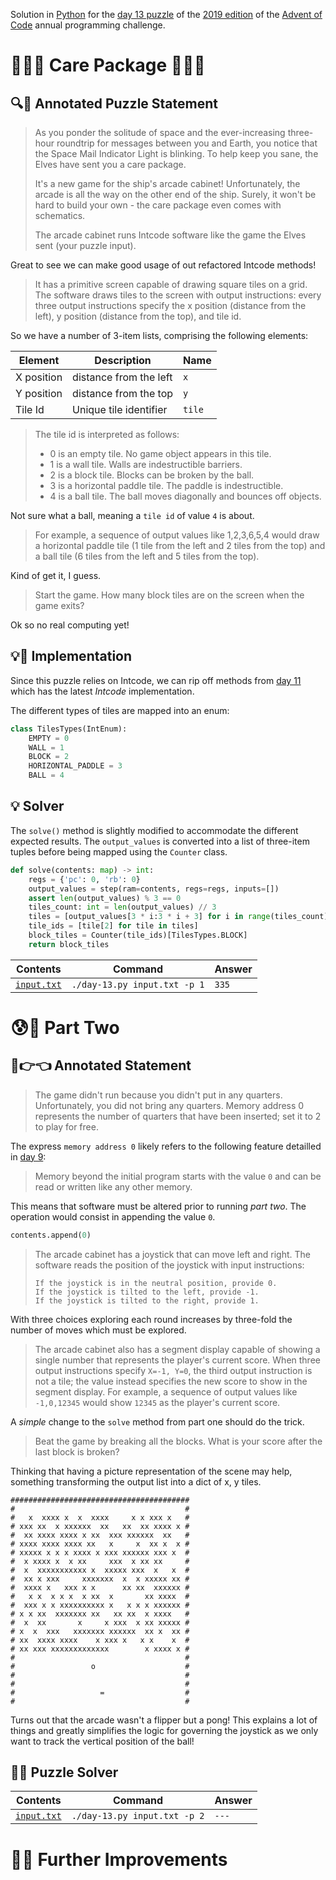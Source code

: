 Solution in [Python][py] for the [day 13 puzzle][aoc-2019-13] of the [2019 edition][aoc-2019] of the [Advent of Code][aoc] annual programming challenge.

# 🎄🌟🌟 Care Package 🎄🌟🌟

## 🔍📖 Annotated Puzzle Statement

> As you ponder the solitude of space and the ever-increasing three-hour roundtrip for messages between you and Earth, you notice that the Space Mail Indicator Light is blinking. To help keep you sane, the Elves have sent you a care package.
> 
> It's a new game for the ship's arcade cabinet! Unfortunately, the arcade is all the way on the other end of the ship. Surely, it won't be hard to build your own - the care package even comes with schematics.
> 
> The arcade cabinet runs Intcode software like the game the Elves sent (your puzzle input).

Great to see we can make good usage of out refactored Intcode methods!

> It has a primitive screen capable of drawing square tiles on a grid. The software draws tiles to the screen with output instructions: every three output instructions specify the x position (distance from the left), y position (distance from the top), and tile id.

So we have a number of 3-item lists, comprising the following elements:

Element | Description | Name
--- | --- | ---
X position | distance from the left | `x`
Y position | distance from the top | `y`
Tile Id | Unique tile identifier | `tile`

> The tile id is interpreted as follows:
> 
> * 0 is an empty tile. No game object appears in this tile.
> * 1 is a wall tile. Walls are indestructible barriers.
> * 2 is a block tile. Blocks can be broken by the ball.
> * 3 is a horizontal paddle tile. The paddle is indestructible.
> * 4 is a ball tile. The ball moves diagonally and bounces off objects.

Not sure what a ball, meaning a `tile id` of value `4` is about.

> For example, a sequence of output values like 1,2,3,6,5,4 would draw a horizontal paddle tile (1 tile from the left and 2 tiles from the top) and a ball tile (6 tiles from the left and 5 tiles from the top).

Kind of get it, I guess.

> Start the game. How many block tiles are on the screen when the game exits?

Ok so no real computing yet!

## 💡🙋 Implementation

Since this puzzle relies on Intcode, we can rip off methods from [day 11](/2019/day-11) which has the latest *Intcode* implementation.

The different types of tiles are mapped into an enum:

```python
class TilesTypes(IntEnum):
    EMPTY = 0
    WALL = 1
    BLOCK = 2
    HORIZONTAL_PADDLE = 3
    BALL = 4
```

## 💡 Solver

The `solve()` method is slightly modified to accommodate the different expected results. The `output_values` is converted into a list of three-item tuples before being mapped using the `Counter` class.

```python
def solve(contents: map) -> int:
    regs = {'pc': 0, 'rb': 0}
    output_values = step(ram=contents, regs=regs, inputs=[])
    assert len(output_values) % 3 == 0
    tiles_count: int = len(output_values) // 3
    tiles = [output_values[3 * i:3 * i + 3] for i in range(tiles_count)]
    tile_ids = [tile[2] for tile in tiles]
    block_tiles = Counter(tile_ids)[TilesTypes.BLOCK]
    return block_tiles
```

Contents | Command | Answer
--- | --- | ---
[`input.txt`](./input.txt) | `./day-13.py input.txt -p 1` | `335`

# 😰🙅 Part Two


## 🥺👉👈 Annotated Statement

> The game didn't run because you didn't put in any quarters. Unfortunately, you did not bring any quarters. Memory address 0 represents the number of quarters that have been inserted; set it to 2 to play for free.

The express `memory address 0` likely refers to the following feature detailled in [day 9][aoc-2019-9]:

> Memory beyond the initial program starts with the value `0` and can be read or written like any other memory.

This means that software must be altered prior to running *part two*. The operation would consist in appending the value `0`.

```python
contents.append(0)
```

> The arcade cabinet has a joystick that can move left and right. The software reads the position of the joystick with input instructions:
> ```
> If the joystick is in the neutral position, provide 0.
> If the joystick is tilted to the left, provide -1.
> If the joystick is tilted to the right, provide 1.
> ```

With three choices exploring each round increases by three-fold the number of moves which must be explored.

> The arcade cabinet also has a segment display capable of showing a single number that represents the player's current score. When three output instructions specify `X=-1, Y=0`, the third output instruction is not a tile; the value instead specifies the new score to show in the segment display. For example, a sequence of output values like `-1,0,12345` would show `12345` as the player's current score.

A *simple* change to the `solve` method from part one should do the trick. 

> Beat the game by breaking all the blocks. What is your score after the last block is broken?

Thinking that having a picture representation of the scene may help, something transforming the output list into a dict of x, y tiles.

```
########################################
#                                      #
#   x  xxxx x  x  xxxx     x x xxx x   #
# xxx xx  x xxxxxx  xx   xx  xx xxxx x #
#  xx xxxx xxxx x xx  xxx xxxxxx  xx   #
# xxxx xxxx xxxx xx   x     x  xx x  x #
# xxxxx x x x xxxx x xxx xxxxxx xxx x  #
#  x xxxx x  x xx     xxx  x xx xx     #
#  x  xxxxxxxxxxx x  xxxxx xxx  x   x  #
#  xx x xxx     xxxxxxx  x  x xxxxx xx #
#  xxxx x   xxx x x      xx xx  xxxxxx #
#   x x  x x x  x xx  x       xx xxxx  #
#  xxx x x xxxxxxxxxx x   x x x xxxxxx #
# x x xx  xxxxxxx xx   xx xx  x xxxx   #
#  x  xx       x     x xxx  x xx xxxxx #
# x  x  xxx   xxxxxxx xxxxxx  xx x  xx #
# xx  xxxx xxxx    x xxx x   x x    x  #
# xx xxx xxxxxxxxxxxxx        x xxxx x #
#                                      #
#                 o                    #
#                                      #
#                                      #
#                   =                  #
#                                      #
```

Turns out that the arcade wasn't a flipper but a pong! This explains a lot of things and greatly simplifies the logic for governing the joystick as we only want to track the vertical position of the ball!

## 🤔🤯 Puzzle Solver


Contents | Command | Answer
--- | --- | ---
[`input.txt`](./input.txt) | `./day-13.py input.txt -p 2` | `---`

# 🚀✨ Further Improvements


[aoc]: https://adventofcode.com/
[aoc-2019]: https://adventofcode.com/2019/
[aoc-intro]: https://adventofcode.com/2019/about
[aoc-2019-9]: https://adventofcode.com/2019/day/9
[aoc-2019-13]: https://adventofcode.com/2019/day/13

[json]: https://www.json.org/json-en.html

[py]: https://docs.python.org/3/
[py-argparse]: https://docs.python.org/3/library/argparse.html
[py-cmath]: https://docs.python.org/3/library/cmath.html
[py-copy]: https://docs.python.org/3/library/copy.html
[py-counter]: https://docs.python.org/3/library/collections.html#collections.Counter
[py-decimal]: https://docs.python.org/3/library/decimal.html
[py-dict]: https://docs.python.org/3/tutorial/datastructures.html#dictionaries
[py-exit]: https://docs.python.org/3/library/sys.html?highlight=sys%20exit#sys.exit
[py-fractions]: https://docs.python.org/3/library/fractions.html
[py-generator]: https://docs.python.org/3/library/stdtypes.html#generator-types
[py-json-load]: https://docs.python.org/3/library/json.html#json.load
[py-iterator]: https://docs.python.org/3/reference/expressions.html#yield-expressions
[py-itertools]: https://docs.python.org/3/library/itertools.html
[py-itertools-permutations]: https://docs.python.org/3/library/itertools.html#itertools.permutations
[py-list]: https://docs.python.org/3/library/stdtypes.html#list
[py-main]: https://docs.python.org/3/library/__main__.html
[py-math]: https://docs.python.org/3/library/math.html
[py-math-comb]: https://docs.python.org/3/library/math.html#math.comb
[py-map]: https://docs.python.org/3/library/functions.html#map
[py-name]: https://docs.python.org/3/library/stdtypes.html#definition.__name__
[py-open]: https://docs.python.org/3/library/functions.html#open
[py-linesep]: https://docs.python.org/3/library/os.html#os.linesep
[py-read]: https://docs.python.org/3/library/io.html#io.TextIOBase.read
[py-return]: https://docs.python.org/3/reference/simple_stmts.html#the-return-statement
[py-set]: https://docs.python.org/3/library/stdtypes.html#set
[py-sn]: https://docs.python.org/3/library/types.html#types.SimpleNamespace
[py-split]: https://docs.python.org/3/library/stdtypes.html?highlight=strip#str.split
[py-string]: https://docs.python.org/3/library/stdtypes.html#textseq
[py-strip]: https://docs.python.org/3/library/stdtypes.html?highlight=strip#str.strip
[py-sum]: https://docs.python.org/3/library/functions.html#sum
[py-tuple]: https://docs.python.org/3/library/stdtypes.html#tuple
[py-zip]: https://docs.python.org/3/library/functions.html#zip

[w-cartesian]: https://en.wikipedia.org/wiki/Polar_coordinate_system
[w-polar]: https://en.wikipedia.org/wiki/Polar_coordinate_system
